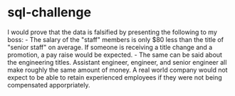# sql-challenge

I would prove that the data is falsified by presenting the following to my boss:
    - The salary of the "staff" members is only $80 less than the title of "senior staff" on average.  If someone is receiving a title change and a promotion, a pay raise would be expected. 
    - The same can be said about the engineering titles.  Assistant engineer, engineer, and senior engineer all make roughly the same amount of money.  A real world company would not expect to be able to retain experienced employees if they were not being compensated apporpriately.
